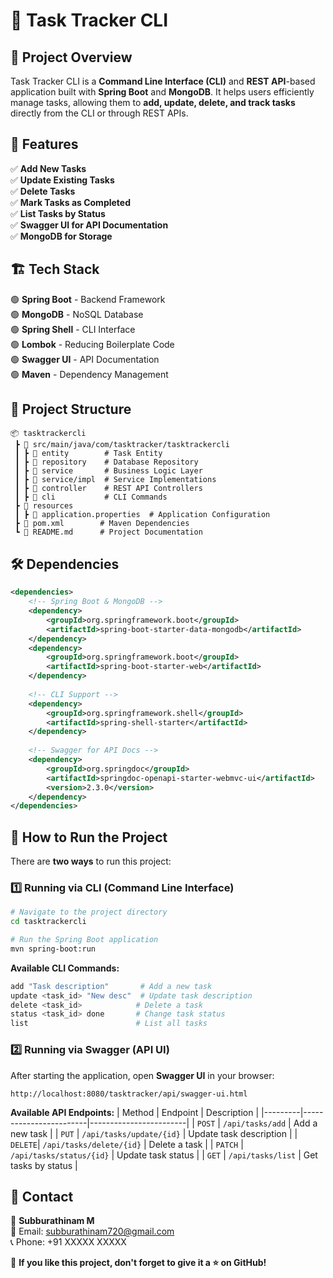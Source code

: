 # 📝 Task Tracker CLI

## 🚀 Project Overview
Task Tracker CLI is a **Command Line Interface (CLI)** and **REST API**-based application built with **Spring Boot** and **MongoDB**. It helps users efficiently manage tasks, allowing them to **add, update, delete, and track tasks** directly from the CLI or through REST APIs.

## 🎯 Features
✅ **Add New Tasks**  
✅ **Update Existing Tasks**  
✅ **Delete Tasks**  
✅ **Mark Tasks as Completed**  
✅ **List Tasks by Status**  
✅ **Swagger UI for API Documentation**  
✅ **MongoDB for Storage**

## 🏗️ Tech Stack
🟢 **Spring Boot** - Backend Framework  
🟢 **MongoDB** - NoSQL Database  
🟢 **Spring Shell** - CLI Interface  
🟢 **Lombok** - Reducing Boilerplate Code  
🟢 **Swagger UI** - API Documentation  
🟢 **Maven** - Dependency Management  

## 📂 Project Structure
```
📦 tasktrackercli
 ┣ 📂 src/main/java/com/tasktracker/tasktrackercli
 ┃ ┣ 📂 entity        # Task Entity
 ┃ ┣ 📂 repository    # Database Repository
 ┃ ┣ 📂 service       # Business Logic Layer
 ┃ ┣ 📂 service/impl  # Service Implementations
 ┃ ┣ 📂 controller    # REST API Controllers
 ┃ ┣ 📂 cli           # CLI Commands
 ┣ 📂 resources
 ┃ ┣ 📜 application.properties  # Application Configuration
 ┣ 📜 pom.xml        # Maven Dependencies
 ┗ 📜 README.md      # Project Documentation
```

## 🛠️ Dependencies
```xml
<dependencies>
    <!-- Spring Boot & MongoDB -->
    <dependency>
        <groupId>org.springframework.boot</groupId>
        <artifactId>spring-boot-starter-data-mongodb</artifactId>
    </dependency>
    <dependency>
        <groupId>org.springframework.boot</groupId>
        <artifactId>spring-boot-starter-web</artifactId>
    </dependency>
    
    <!-- CLI Support -->
    <dependency>
        <groupId>org.springframework.shell</groupId>
        <artifactId>spring-shell-starter</artifactId>
    </dependency>
    
    <!-- Swagger for API Docs -->
    <dependency>
        <groupId>org.springdoc</groupId>
        <artifactId>springdoc-openapi-starter-webmvc-ui</artifactId>
        <version>2.3.0</version>
    </dependency>
</dependencies>
```

## 🚀 How to Run the Project
There are **two ways** to run this project:
### 1️⃣ Running via CLI (Command Line Interface)
```sh
# Navigate to the project directory
cd tasktrackercli

# Run the Spring Boot application
mvn spring-boot:run
```
**Available CLI Commands:**
```sh
add "Task description"       # Add a new task
update <task_id> "New desc"  # Update task description
delete <task_id>            # Delete a task
status <task_id> done       # Change task status
list                        # List all tasks
```

### 2️⃣ Running via Swagger (API UI)
After starting the application, open **Swagger UI** in your browser:
```
http://localhost:8080/tasktracker/api/swagger-ui.html
```
**Available API Endpoints:**
| Method  | Endpoint               | Description            |
|---------|------------------------|------------------------|
| `POST`  | `/api/tasks/add`       | Add a new task        |
| `PUT`   | `/api/tasks/update/{id}` | Update task description |
| `DELETE`| `/api/tasks/delete/{id}` | Delete a task         |
| `PATCH` | `/api/tasks/status/{id}` | Update task status    |
| `GET`   | `/api/tasks/list`      | Get tasks by status   |

## 📧 Contact
👤 **Subburathinam M**  
📩 Email: [subburathinam720@gmail.com](mailto:subburathinam720@gmail.com)  
📞 Phone: +91 XXXXX XXXXX  

🌟 **If you like this project, don't forget to give it a ⭐ on GitHub!**

